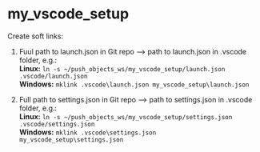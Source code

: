 # my_vscode_setup

Create soft links:
1. Fuul path to launch.json in Git repo --> path to launch.json in .vscode folder, e.g.:  
**Linux:** `ln -s ~/push_objects_ws/my_vscode_setup/launch.json .vscode/launch.json`  
**Windows:** `mklink .vscode\launch.json my_vscode_setup\launch.json`

1. Full path to settings.json in Git repo --> path to settings.json in .vscode folder, e.g.:  
**Linux:** `ln -s ~/push_objects_ws/my_vscode_setup/settings.json .vscode/settings.json`  
**Windows:** `mklink .vscode\settings.json my_vscode_setup\settings.json`
